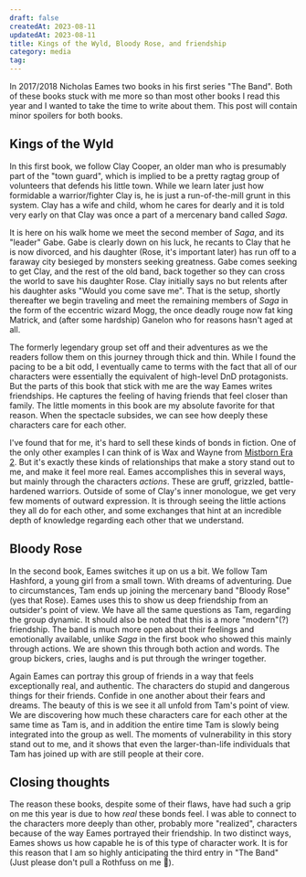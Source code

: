 ```yaml
---
draft: false
createdAt: 2023-08-11
updatedAt: 2023-08-11
title: Kings of the Wyld, Bloody Rose, and friendship
category: media
tag:
---
```


In 2017/2018 Nicholas Eames two books in his first series "The Band". Both of these books stuck with me more so than most other books I read this year and I wanted to take the time to write about them. This post will contain minor spoilers for both books.

## Kings of the Wyld

In this first book, we follow Clay Cooper, an older man who is presumably part of the "town guard", which is implied to be a pretty ragtag group of volunteers that defends his little town. While we learn later just how formidable a warrior/fighter Clay is, he is just a run-of-the-mill grunt in this system. Clay has a wife and child, whom he cares for dearly and it is told very early on that Clay was once a part of a mercenary band called _Saga_.

It is here on his walk home we meet the second member of _Saga_, and its "leader" Gabe. Gabe is clearly down on his luck, he recants to Clay that he is now divorced, and his daughter (Rose, it's important later) has run off to a faraway city besieged by monsters seeking greatness. Gabe comes seeking to get Clay, and the rest of the old band, back together so they can cross the world to save his daughter Rose. Clay initially says no but relents after his daughter asks "Would you come save me". That is the setup, shortly thereafter we begin traveling and meet the remaining members of _Saga_ in the form of the eccentric wizard Mogg, the once deadly rouge now fat king Matrick, and (after some hardship) Ganelon who for reasons hasn't aged at all.

The formerly legendary group set off and their adventures as we the readers follow them on this journey through thick and thin. While I found the pacing to be a bit odd, I eventually came to terms with the fact that all of our characters were essentially the equivalent of high-level DnD protagonists. But the parts of this book that stick with me are the way Eames writes friendships. He captures the feeling of having friends that feel closer than family. The little moments in this book are my absolute favorite for that reason. When the spectacle subsides, we can see how deeply these characters care for each other.

I've found that for me, it's hard to sell these kinds of bonds in fiction. One of the only other examples I can think of is Wax and Wayne from [Mistborn Era 2](https://app.thestorygraph.com/series/2). But it's exactly these kinds of relationships that make a story stand out to me, and make it feel more real. Eames accomplishes this in several ways, but mainly through the characters _actions_. These are gruff, grizzled, battle-hardened warriors. Outside of some of Clay's inner monologue, we get very few moments of outward expression. It is through seeing the little actions they all do for each other, and some exchanges that hint at an incredible depth of knowledge regarding each other that we understand.

## Bloody Rose

In the second book, Eames switches it up on us a bit. We follow Tam Hashford, a young girl from a small town. With dreams of adventuring. Due to circumstances, Tam ends up joining the mercenary band "Bloody Rose" (yes that Rose). Eames uses this to show us deep friendship from an outsider's point of view. We have all the same questions as Tam, regarding the group dynamic. It should also be noted that this is a more "modern"(?) friendship. The band is much more open about their feelings and emotionally available, unlike _Saga_ in the first book who showed this mainly through actions. We are shown this through both action and words. The group bickers, cries, laughs and is put through the wringer together.

Again Eames can portray this group of friends in a way that feels exceptionally real, and authentic. The characters do stupid and dangerous things for their friends. Confide in one another about their fears and dreams. The beauty of this is we see it all unfold from Tam's point of view. We are discovering how much these characters care for each other at the same time as Tam is, and in addition the entire time Tam is slowly being integrated into the group as well. The moments of vulnerability in this story stand out to me, and it shows that even the larger-than-life individuals that Tam has joined up with are still people at their core.

## Closing thoughts

The reason these books, despite some of their flaws, have had such a grip on me this year is due to how _real_ these bonds feel. I was able to connect to the characters more deeply than other, probably more "realized", characters because of the way Eames portrayed their friendship. In two distinct ways, Eames shows us how capable he is of this type of character work. It is for this reason that I am so highly anticipating the third entry in "The Band" (Just please don't pull a Rothfuss on me 🤞).
